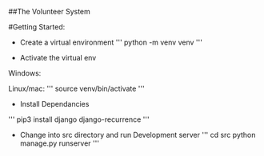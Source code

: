 ##The Volunteer System

#Getting Started:
- Create a virtual environment
'''
python -m venv venv
'''

- Activate the virtual env

Windows:

Linux/mac:
'''
source venv/bin/activate
'''

- Install Dependancies

'''
pip3 install django django-recurrence
'''

- Change into src directory and run Development server
'''
cd src
python manage.py runserver
'''